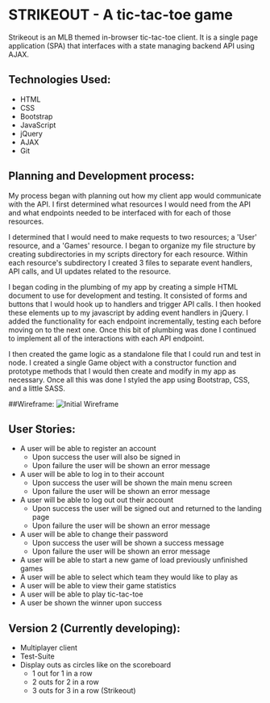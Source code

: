 # STRIKEOUT - A tic-tac-toe game
Strikeout is an MLB themed in-browser tic-tac-toe client. It is a single page
application (SPA) that interfaces with a state managing backend API using AJAX.

## Technologies Used:

- HTML
- CSS
- Bootstrap
- JavaScript
- jQuery
- AJAX
- Git

## Planning and Development process:

My process began with planning out how my client app would communicate with the
API. I first determined what resources I would need from the API and what
endpoints needed to be interfaced with for each of those resources.

I determined that I would need to make requests to two resources; a 'User'
resource, and a 'Games' resource. I began to organize my file structure by
creating subdirectories in my scripts directory for each resource. Within each
resource's subdirectory I created 3 files to separate event handlers, API calls,
and UI updates related to the resource.

I began coding in the plumbing of my app by creating a simple HTML document
to use for development and testing. It consisted of forms and buttons that
I would hook up to handlers and trigger API calls. I then hooked these elements
up to my javascript by adding event handlers in jQuery. I added the
functionality for each endpoint incrementally, testing each before moving on to
the next one. Once this bit of plumbing was done I continued to implement all of
the interactions with each API endpoint.

I then created the game logic as a standalone file that I could run and test in
node. I created a single Game object with a constructor function and prototype
methods that I would then create and modify in my app as necessary. Once all
this was done I styled the app using Bootstrap, CSS, and a little SASS.

##Wireframe:
![Initial Wireframe](https://i.imgur.com/rgWk2bS.png)

## User Stories:
  - A user will be able to register an account
    - Upon success the user will also be signed in
    - Upon failure the user will be shown an error message
  - A user will be able to log in to their account
    - Upon success the user will be shown the main menu screen
    - Upon failure the user will be shown an error message
  - A user will be able to log out out their account
    - Upon success the user will be signed out and returned to the landing page
    - Upon failure the user will be shown an error message
  - A user will be able to change their password
    - Upon success the user will be shown a success message
    - Upon failure the user will be shown an error message
  - A user will be able to start a new game of load previously unfinished games
  - A user will be able to select which team they would like to play as
  - A user will be able to view their game statistics
  - A user will be able to play tic-tac-toe
  - A user be shown the winner upon success

## Version 2 (Currently developing):

  - Multiplayer client
  - Test-Suite
  - Display outs as circles like on the scoreboard
	   - 1 out for 1 in a row
	   - 2 outs for 2 in a row
	   - 3 outs for 3 in a row (Strikeout)
